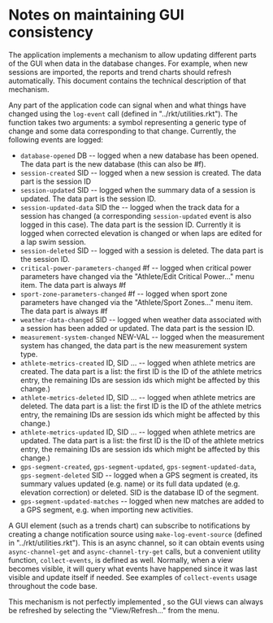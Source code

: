 # Notes on maintaining GUI consistency

The application implements a mechanism to allow updating different parts of
the GUI when data in the database changes.  For example, when new sessions are
imported, the reports and trend charts should refresh automatically.  This
document contains the technical description of that mechanism.

Any part of the application code can signal when and what things have changed
using the `log-event` call (defined in "../rkt/utilities.rkt").  The function
takes two arguments: a symbol representing a generic type of change and some
data corresponding to that change.  Currently, the following events are
logged:

* `database-opened` DB -- logged when a new database has been opened.  The
  data part is the new database (this can also be #f).
* `session-created` SID -- logged when a new session is created.  The data
  part is the session ID
* `session-updated` SID -- logged when the summary data of a session is
  updated.  The data part is the session ID.
* `session-updated-data` SID the -- logged when the track data for a session
  has changed (a corresponding `session-updated` event is also logged in this
  case).  The data part is the session ID. Currently it is logged when
  corrected elevation is changed or when laps are edited for a lap swim
  session.
* `session-deleted` SID -- logged with a session is deleted.  The data part is
  the session ID.
* `critical-power-parameters-changed` #f -- logged when critical power
  parameters have changed via the "Athlete/Edit Critical Power..." menu item.
  The data part is always #f
* `sport-zone-parameters-changed` #f -- logged when sport zone parameters have
  changed via the "Athlete/Sport Zones..." menu item.  The data part is always
  #f
* `weather-data-changed` SID -- logged when weather data associated with a
  session has been added or updated.  The data part is the session ID.
* `measurement-system-changed` NEW-VAL -- logged when the measurement system
  has changed, the data part is the new measurement system type.
* `athlete-metrics-created` ID, SID ... -- logged when athlete metrics are
  created.  The data part is a list: the first ID is the ID of the athlete
  metrics entry, the remaining IDs are session ids which might be affected by
  this change.)
* `athlete-metrics-deleted` ID, SID ... -- logged when athlete metrics are
  deleted.  The data part is a list: the first ID is the ID of the athlete
  metrics entry, the remaining IDs are session ids which might be affected by
  this change.)
* `athlete-metrics-updated` ID, SID ... -- logged when athlete metrics are
  updated.  The data part is a list: the first ID is the ID of the athlete
  metrics entry, the remaining IDs are session ids which might be affected by
  this change.)
* `gps-segment-created`, `gps-segment-updated`, `gps-segment-updated-data`,
  `gps-segment-deleted` SID -- logged when a GPS segment is created, its
  summary values updated (e.g. name) or its full data updated (e.g. elevation
  correction) or deleted.  SID is the database ID of the segment.
* `gps-segment-updated-matches` -- logged when new matches are added to a GPS
  segment, e.g. when importing new activities.

A GUI element (such as a trends chart) can subscribe to notifications by
creating a change notification source using `make-log-event-source` (defined
in "../rkt/utilities.rkt").  This is an async channel, so it can obtain events
using `async-channel-get` and `async-channel-try-get` calls, but a convenient
utility function, `collect-events`, is defined as well.  Normally, when a view
becomes visible, it will query what events have happened since it was last
visible and update itself if needed.  See examples of `collect-events` usage
throughout the code base.

This mechanism is not perfectly implemented , so the GUI views can always be
refreshed by selecting the "View/Refresh..." from the menu.
